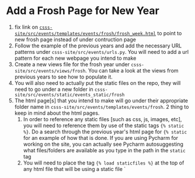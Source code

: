 # Add a Frosh Page for New Year

1. fix link on [`csss-site/src/events/templates/events/frosh/frosh_week.html`](csss-site/src/events/templates/events/frosh/frosh_week.html) to point to new frosh page instead of under contruction page
2. Follow the example of the previous years and add the necessary URL patterns under `csss-site/src/events/urls.py`. You will need to add a url pattern for each new webpage you intend to make
3. Create a new views file for the frosh year under `csss-site/src/events/views/frosh`. You can take a look at the views from previous years to see how to populate it.
4. You will also need to actually put the static files on the repo, they will need to go under a new folder in `csss-site/src/events/static/events_static/frosh`
5. The html page[s] that you intend to make will go under their appropriate folder name in `csss-site/src/events/templates/events/frosh`.
   2 thing to keep in mind about the html pages.
   1. In order to reference any static files [such as css, js, images, etc], you will need to reference them by use of the static tags `{% static %}`. Do a search through the previous year's html page for `{% static` for an example of how that is done. If you are using Pycharm for working on the site, you can actually see Pycharm autosuggesting what files/folders are available as you type in the path in the `static` tag
   2. You will need to place the tag `{% load staticfiles %}` at the top of any html file that will be using a static file
`
